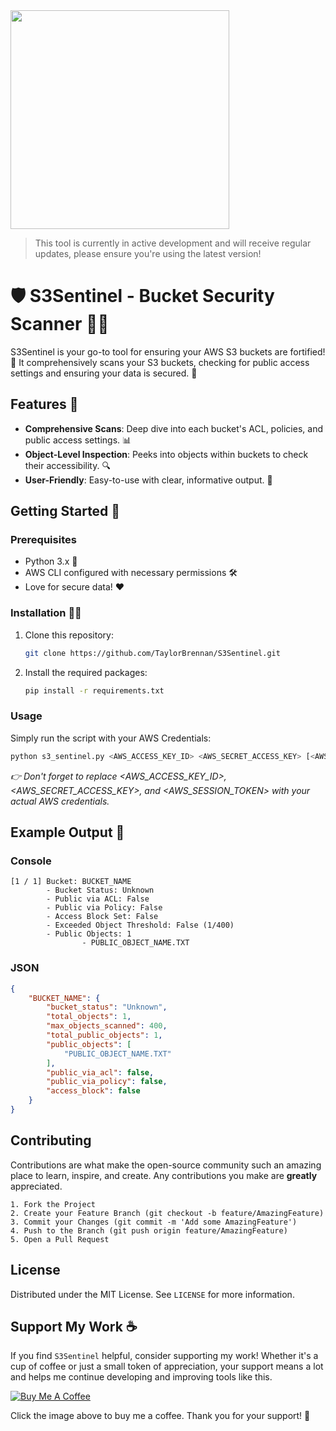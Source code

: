 <img src="https://github.com/TaylorBrennan/S3Sentinel/assets/44066496/4afa0c65-a188-460a-830b-16b0abbda7e6" width="350" />

> This tool is currently in active development and will receive regular updates, please ensure you're using the latest version!

# 🛡️ S3Sentinel - Bucket Security Scanner 🕵️‍♂️

S3Sentinel is your go-to tool for ensuring your AWS S3 buckets are fortified! 🚀 It comprehensively scans your S3 buckets, checking for public access settings and ensuring your data is secured. 🔐

## Features 🌟

- **Comprehensive Scans**: Deep dive into each bucket's ACL, policies, and public access settings. 📊
- **Object-Level Inspection**: Peeks into objects within buckets to check their accessibility. 🔍
- **User-Friendly**: Easy-to-use with clear, informative output. 🤖

## Getting Started 🚀

### Prerequisites

- Python 3.x 🐍
- AWS CLI configured with necessary permissions 🛠️
- Love for secure data! ❤️

### Installation 👨‍💻

1. Clone this repository:
   ```bash
   git clone https://github.com/TaylorBrennan/S3Sentinel.git
   ```
2. Install the required packages:
   ```bash
   pip install -r requirements.txt
   ```
### Usage

Simply run the script with your AWS Credentials:

```bash
python s3_sentinel.py <AWS_ACCESS_KEY_ID> <AWS_SECRET_ACCESS_KEY> [<AWS_SESSION_TOKEN>]
```
_👉 Don't forget to replace <AWS_ACCESS_KEY_ID>, <AWS_SECRET_ACCESS_KEY>, and <AWS_SESSION_TOKEN> with your actual AWS credentials._

## Example Output 📜

### Console

```
[1 / 1] Bucket: BUCKET_NAME
        - Bucket Status: Unknown
        - Public via ACL: False
        - Public via Policy: False
        - Access Block Set: False
        - Exceeded Object Threshold: False (1/400)
        - Public Objects: 1
                - PUBLIC_OBJECT_NAME.TXT
```

### JSON

```json
{
    "BUCKET_NAME": {
        "bucket_status": "Unknown",
        "total_objects": 1,
        "max_objects_scanned": 400,
        "total_public_objects": 1,
        "public_objects": [
            "PUBLIC_OBJECT_NAME.TXT"
        ],
        "public_via_acl": false,
        "public_via_policy": false,
        "access_block": false
    }
}
```

## Contributing

Contributions are what make the open-source community such an amazing place to learn, inspire, and create. Any contributions you make are **greatly** appreciated.

    1. Fork the Project
    2. Create your Feature Branch (git checkout -b feature/AmazingFeature)
    3. Commit your Changes (git commit -m 'Add some AmazingFeature')
    4. Push to the Branch (git push origin feature/AmazingFeature)
    5. Open a Pull Request

## License

Distributed under the MIT License. See `LICENSE` for more information.

## Support My Work ☕

If you find `S3Sentinel` helpful, consider supporting my work! Whether it's a cup of coffee or just a small token of appreciation, your support means a lot and helps me continue developing and improving tools like this.

[![Buy Me A Coffee](https://www.buymeacoffee.com/assets/img/custom_images/orange_img.png)](https://www.buymeacoffee.com/tbrennan)

Click the image above to buy me a coffee. Thank you for your support! 🙏

